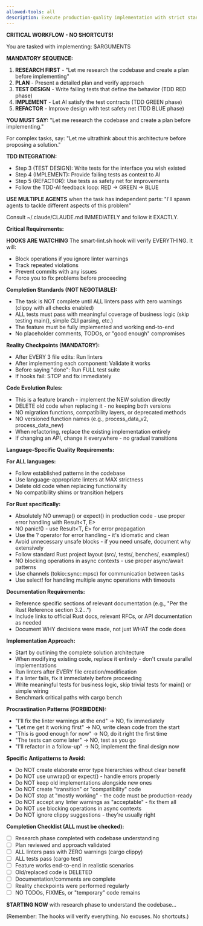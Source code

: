 ```yaml
---
allowed-tools: all
description: Execute production-quality implementation with strict standards
---
```


**CRITICAL WORKFLOW - NO SHORTCUTS!**

You are tasked with implementing: $ARGUMENTS

**MANDATORY SEQUENCE:**
1. **RESEARCH FIRST** - "Let me research the codebase and create a plan before implementing"
2. **PLAN** - Present a detailed plan and verify approach
3. **TEST DESIGN** - Write failing tests that define the behavior (TDD RED phase)
4. **IMPLEMENT** - Let AI satisfy the test contracts (TDD GREEN phase)
5. **REFACTOR** - Improve design with test safety net (TDD BLUE phase)

**YOU MUST SAY:** "Let me research the codebase and create a plan before implementing."

For complex tasks, say: "Let me ultrathink about this architecture before proposing a solution."

**TDD INTEGRATION:**
- Step 3 (TEST DESIGN): Write tests for the interface you wish existed
- Step 4 (IMPLEMENT): Provide failing tests as context to AI
- Step 5 (REFACTOR): Use tests as safety net for improvements
- Follow the TDD-AI feedback loop: RED → GREEN → BLUE

**USE MULTIPLE AGENTS** when the task has independent parts:
"I'll spawn agents to tackle different aspects of this problem"

Consult ~/.claude/CLAUDE.md IMMEDIATELY and follow it EXACTLY.

**Critical Requirements:**

**HOOKS ARE WATCHING**
The smart-lint.sh hook will verify EVERYTHING. It will:
- Block operations if you ignore linter warnings
- Track repeated violations
- Prevent commits with any issues
- Force you to fix problems before proceeding

**Completion Standards (NOT NEGOTIABLE):**
- The task is NOT complete until ALL linters pass with zero warnings (clippy with all checks enabled)
- ALL tests must pass with meaningful coverage of business logic (skip testing main(), simple CLI parsing, etc.)
- The feature must be fully implemented and working end-to-end
- No placeholder comments, TODOs, or "good enough" compromises

**Reality Checkpoints (MANDATORY):**
- After EVERY 3 file edits: Run linters
- After implementing each component: Validate it works
- Before saying "done": Run FULL test suite
- If hooks fail: STOP and fix immediately

**Code Evolution Rules:**
- This is a feature branch - implement the NEW solution directly
- DELETE old code when replacing it - no keeping both versions
- NO migration functions, compatibility layers, or deprecated methods
- NO versioned function names (e.g., process_data_v2, process_data_new)
- When refactoring, replace the existing implementation entirely
- If changing an API, change it everywhere - no gradual transitions

**Language-Specific Quality Requirements:**

**For ALL languages:**
- Follow established patterns in the codebase
- Use language-appropriate linters at MAX strictness
- Delete old code when replacing functionality
- No compatibility shims or transition helpers

**For Rust specifically:**
- Absolutely NO unwrap() or expect() in production code - use proper error handling with Result<T, E>
- NO panic!() - use Result<T, E> for error propagation
- Use the ? operator for error handling - it's idiomatic and clean
- Avoid unnecessary unsafe blocks - if you need unsafe, document why extensively
- Follow standard Rust project layout (src/, tests/, benches/, examples/)
- NO blocking operations in async contexts - use proper async/await patterns
- Use channels (tokio::sync::mpsc) for communication between tasks
- Use select! for handling multiple async operations with timeouts

**Documentation Requirements:**
- Reference specific sections of relevant documentation (e.g., "Per the Rust Reference section 3.2...")
- Include links to official Rust docs, relevant RFCs, or API documentation as needed
- Document WHY decisions were made, not just WHAT the code does

**Implementation Approach:**
- Start by outlining the complete solution architecture
- When modifying existing code, replace it entirely - don't create parallel implementations
- Run linters after EVERY file creation/modification
- If a linter fails, fix it immediately before proceeding
- Write meaningful tests for business logic, skip trivial tests for main() or simple wiring
- Benchmark critical paths with cargo bench

**Procrastination Patterns (FORBIDDEN):**
- "I'll fix the linter warnings at the end" → NO, fix immediately
- "Let me get it working first" → NO, write clean code from the start
- "This is good enough for now" → NO, do it right the first time
- "The tests can come later" → NO, test as you go
- "I'll refactor in a follow-up" → NO, implement the final design now

**Specific Antipatterns to Avoid:**
- Do NOT create elaborate error type hierarchies without clear benefit
- Do NOT use unwrap() or expect() - handle errors properly
- Do NOT keep old implementations alongside new ones
- Do NOT create "transition" or "compatibility" code
- Do NOT stop at "mostly working" - the code must be production-ready
- Do NOT accept any linter warnings as "acceptable" - fix them all
- Do NOT use blocking operations in async contexts
- Do NOT ignore clippy suggestions - they're usually right

**Completion Checklist (ALL must be checked):**
- [ ] Research phase completed with codebase understanding
- [ ] Plan reviewed and approach validated  
- [ ] ALL linters pass with ZERO warnings (cargo clippy)
- [ ] ALL tests pass (cargo test)
- [ ] Feature works end-to-end in realistic scenarios
- [ ] Old/replaced code is DELETED
- [ ] Documentation/comments are complete
- [ ] Reality checkpoints were performed regularly
- [ ] NO TODOs, FIXMEs, or "temporary" code remains

**STARTING NOW** with research phase to understand the codebase...

(Remember: The hooks will verify everything. No excuses. No shortcuts.)